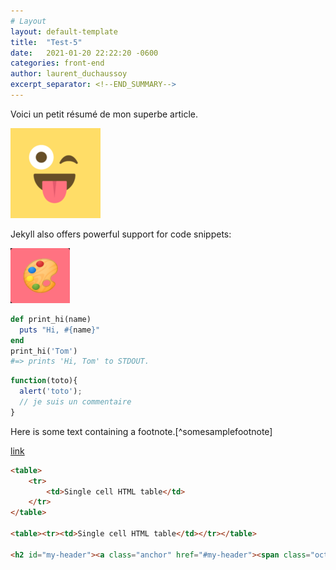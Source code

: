 ```yaml
---
# Layout
layout: default-template
title:  "Test-5"
date:   2021-01-20 22:22:20 -0600
categories: front-end
author: laurent_duchaussoy
excerpt_separator: <!--END_SUMMARY-->
---
```

Voici un petit résumé de mon superbe article.

![image](assets/gitmoji.png)

<!--END_SUMMARY-->
Jekyll also offers powerful support for code snippets:

![image](assets/article-5/art.png)


```ruby
def print_hi(name)
  puts "Hi, #{name}"
end
print_hi('Tom')
#=> prints 'Hi, Tom' to STDOUT.
```

```js
function(toto){
  alert('toto');
  // je suis un commentaire
}
```

Here is some text containing a footnote.[^somesamplefootnote]

[link](#link-to-me)

```html
<table>
    <tr>
        <td>Single cell HTML table</td>
    </tr>
</table>

<table><tr><td>Single cell HTML table</td></tr></table>

<h2 id="my-header"><a class="anchor" href="#my-header"><span class="octicon octicon-link"></span></a>My Header</h2>
```
